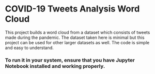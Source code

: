 # COVID-19 Tweets Analysis Word Cloud

This project builds a word cloud from a dataset which consists of tweets made during the pandemic. The dataset taken here is minimal but this project can be used for other larger datasets as well. The code is simple and easy to understand.

### To run it in your system, ensure that you have Jupyter Notebook installed and working properly.
